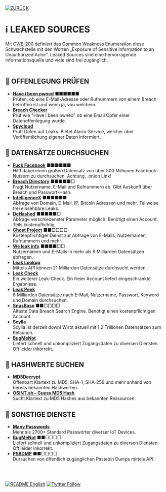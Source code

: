 <div align="left">
  <a href="https://github.com/ot2i7ba/OSINT/blob/main/de/"><img alt="ZURÜCK" src="https://img.shields.io/badge/ZURÜCK-lightgrey.svg?style=for-the-badge"></a>
</div>

# ℹ️ LEAKED SOURCES
Mit [CWE-200](https://cwe.mitre.org/data/definitions/200.html "Common Weakness Enumeration - CWE-200") definiert das Common Weakness Enumeration diese Schwachstelle mit den Worten „Exposure of Sensitive Information to an Unauthorized Actor“. Leaked Sources sind eine hervorragende Informationsquelle und viele sind frei zugänglich.<br/><br/>

## 📑 OFFENLEGUNG PRÜFEN
- **[Have i been pwned](https://haveibeenpwned.com/ "Have i been pwned")** ■■■■■■<br/>
Prüfen, ob eine E-Mail-Adresse oder Rufnummern von einem Breach betroffen ist und wenn ja, von welchem.
- **[Breach Checker](https://breachchecker.com/ "Breach Checker")**<br/>
Prüf wie "Have i been pwned" ob eine Email Opfer einer Datenoffenlegung wurde.
- **[Spycloud](https://spycloud.com/check-your-exposure/ "Spycloud")**<br/>
Prüft Daten auf Leaks. Bietet Alarm-Service, welcher über Veröffentlichung eigener Daten informiert. 

## 📑 DATENSÄTZE DURCHSUCHEN
- **[Fuck Facebook](http://4wbwa6vcpvcr3vvf4qkhppgy56urmjcj2vagu2iqgp3z656xcmfdbiqd.onion.pet/ "Fuck Facebook")** ■■■■■■<br/>
Hilft dabei einen großen Datensatz von über 500 Millionen Facebook-Nutzern zu durchsuchen. Achtung, .onion Link!
- **[Breach Directory](https://breachdirectory.org/ "Breach Directory")** ■■■■■□<br/>
Fragt Nutzername, E-Mail und Rufnummern ab. Gibt Auskunft über Breach und Passwort-Hash.
- **[IntelligenceX](https://intelx.io/ "IntelligenceX")** ■■■■■■<br/>
Abfrage von Domain, E-Mail, IP, Bitcoin Adressen und mehr. Teilweise frei einsehbare Leaks.
- **[DeHashed](https://dehashed.com/ "DeHashed")** ■■■■■□<br/>
Abfrage verschiedenster Parameter möglich. Benötigt einen Account. Teils kostenpflichtig.
- **[Ghost Project](https://ghostproject.fr/ "Ghost Project")** ■■□□□□<br/>
Kostenpflichtiger Dienst zur Abfrage von E-Mails, Nutzernamen, Rufnummern und mehr.
- **[We leak info](https://weleakinfo.to/ "We leak info")** ■■■■□□<br/>
Nutzernamen und E-Mails in mehr als 9 Milliarden Datensätzen abfragen.
- **[Leak Lookup](https://leak-lookup.com/ "Leak Lookup")**<br/>
Mittels API können 21 Milliarden Datensätze durchsucht werden.
- **[Leak Check](https://leakcheck.io/ "Leak Check")**<br/>
Ein weiterer Leak-Check. Ein freier Account liefert eingeschränkte Ergebnisse.
- **[Leak Peek](https://leakpeek.to/ "Leak Peek")**<br/>
8 Milliarden Datensätze nach E-Mail, Nutzername, Passwort, Keyword und Domain durchsuchen.
- **[SnusBase](https://snusbase.com/ "SnusBase")** ■■□□□□<br/>
Älteste Data Breach Search Engine. Benötigt einen kostenpflichtigen Account.
- **[Scylla](https://scylla.so/ "Scylla")**<br/>
Scylla ist derzeit down! Wirbt aktuell mit 1.2 Trillionen Datensätzen zum Relaunch.
- **[BugMeNot](http://bugmenot.com/ "BugMeNot")**<br/>
Liefert schnell und unkompliziert Zugangsdaten zu diversen Diensten. Oft leider inkorrekt.

## 📑 HASHWERTE SUCHEN
- **[MD5Decrypt](https://md5decrypt.net/en/Sha1/ "MD5Decrypt")**<br/>
Offenbart Klartext zu MD5, SHA-1, SHA-256 und mehr anhand von bereits bekannten Hashwerten.
- **[OSINT.sh - Guess MD5 Hash](https://osint.sh/md5/ "OSINT.sh - Guess MD5 Hash")**<br/>
Sucht Klartext zu MD5 Hashes aus bekannten Ressourcen.

## 📑 SONSTIGE DIENSTE
- **[Many Passwords](https://many-passwords.github.io/ "Many Passwords")**<br/>
Mehr als 2700+ Standard Passwörter diverser IoT Devices.
- **[BugMeNot](http://bugmenot.com/ "BugMeNot")** ■■□□□□<br/>
Liefert schnell und unkompliziert Zugangsdaten zu diversen Diensten. Oft leider inkorrekt.
- **[PSBDMP](https://psbdmp.ws/ "PSBDMP")** ■■□□□□<br/>
Dursuchen von öffentlich zugänglichen Pastebin Dumps mittels API.

<br/><br/>
<div align="left">
  <a href="https://github.com/ot2i7ba/OSINT/blob/main/en/README.md"><img alt="README English" src="https://img.shields.io/badge/README-English-lightgrey.svg?style=for-the-badge"></a>
  <a href="https://twitter.com/intent/follow?screen_name=ot2i7ba"><img alt="Twitter Follow" src="https://img.shields.io/twitter/follow/ot2i7ba?logo=twitter&logoColor=white&style=for-the-badge"></a>
</div>
